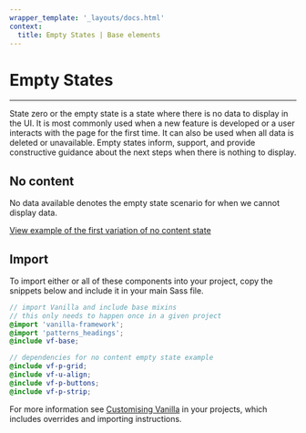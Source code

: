 ```yaml
---
wrapper_template: '_layouts/docs.html'
context:
  title: Empty States | Base elements
---
```


# Empty States

<hr>

State zero or the empty state is a state where there is no data to display in the UI. It is most commonly used when a new feature is developed or a user interacts with the page for the first time. It can also be used when all data is deleted or unavailable. Empty states inform, support, and provide constructive guidance about the next steps when there is nothing to display.

## No content

No data available denotes the empty state scenario for when we cannot display data.

<div class="embedded-example"><a href="/docs/examples/base/empty-state/no-content" class="js-example">
View example of the first variation of no content state
</a></div>

## Import

To import either or all of these components into your project, copy the snippets below and include it in your main Sass file.

```scss
// import Vanilla and include base mixins
// this only needs to happen once in a given project
@import 'vanilla-framework';
@import 'patterns_headings';
@include vf-base;

// dependencies for no content empty state example
@include vf-p-grid;
@include vf-u-align;
@include vf-p-buttons;
@include vf-p-strip;
```

For more information see [Customising Vanilla](/docs/customising-vanilla/) in your projects, which includes overrides and importing instructions.
